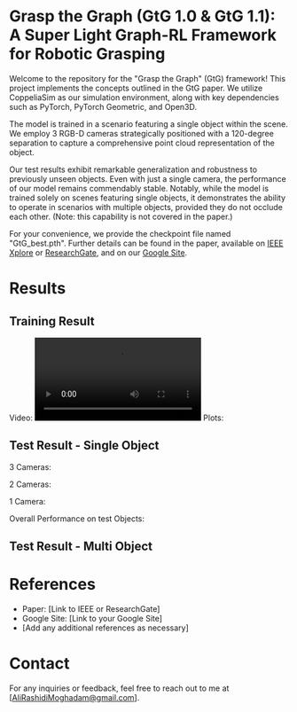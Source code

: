 # Grasp the Graph (GtG 1.0 & GtG 1.1): A Super Light Graph-RL Framework for Robotic Grasping

Welcome to the repository for the "Grasp the Graph" (GtG) framework! This project implements the concepts outlined in the GtG paper. We utilize CoppeliaSim as our simulation environment, along with key dependencies such as PyTorch, PyTorch Geometric, and Open3D.

The model is trained in a scenario featuring a single object within the scene. We employ 3 RGB-D cameras strategically positioned with a 120-degree separation to capture a comprehensive point cloud representation of the object.

Our test results exhibit remarkable generalization and robustness to previously unseen objects. Even with just a single camera, the performance of our model remains commendably stable. Notably, while the model is trained solely on scenes featuring single objects, it demonstrates the ability to operate in scenarios with multiple objects, provided they do not occlude each other. (Note: this capability is not covered in the paper.)

For your convenience, we provide the checkpoint file named "GtG_best.pth". Further details can be found in the paper, available on [IEEE Xplore](https://ieeexplore.ieee.org/abstract/document/10412387) or [ResearchGate](https://www.researchgate.net/profile/Ali-Rashidi-Moghadam/publication/377819311_Grasp_the_Graph_GtG_A_Super_Light_Graph-RL_Framework_for_Robotic_Grasping/links/65ca348f1e1ec12eff8a5659/Grasp-the-Graph-GtG-A-Super-Light-Graph-RL-Framework-for-Robotic-Grasping.pdf), and on our [Google Site](https://sites.google.com/view/grasp-the-graph-gtg/home).

# Results

## Training Result
Video:
![Video](https://github.com/Ali-Rashidi/GtG_1.0_1.1/raw/main/10.mp4)
Plots:

## Test Result - Single Object
3 Cameras:

2 Cameras:

1 Camera:

Overall Performance on test Objects:

## Test Result - Multi Object


# References
- Paper: [Link to IEEE or ResearchGate]
- Google Site: [Link to your Google Site]
- [Add any additional references as necessary]


# Contact
For any inquiries or feedback, feel free to reach out to me at [AliRashidiMoghadam@gmail.com].
